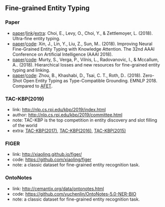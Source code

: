 ## **Fine-grained Entity Typing**


### Paper
  * [paper](https://aclweb.org/anthology/P18-1009)/[link](https://homes.cs.washington.edu/~eunsol/open_entity.html)/[extra](https://little1tow.github.io/2018/07/04/2018-07-04/): Choi, E., Levy, O., Choi, Y., & Zettlemoyer, L. (2018). Ultra-fine entity typing.
  * [paper](http://nlp.csai.tsinghua.edu.cn/~lyk/publications/aaai2018_entitytyping.pdf)/[code](https://github.com/thunlp/KNET): Xin, J., Lin, Y., Liu, Z., Sun, M.. (2018). Improving Neural Fine-Grained Entity Typing with Knowledge Attention. The 32nd AAAI Conference on Artificial Intelligence (AAAI 2018).
  * [paper](https://aclweb.org/anthology/P18-1010)/[code](https://github.com/MurtyShikhar/Hierarchical-Typing): Murty, S., Verga, P., Vilnis, L., Radovanovic, I., & Mccallum, A.. (2018). Hierarchical losses and new resources for fine-grained entity typing and linking. 
  * [paper](http://www.cis.upenn.edu/~danielkh/files/2018_zoe/2018_zero_zhot_typing.pdf)/[code](https://github.com/CogComp/zoe): Zhou, B., Khashabi, D., Tsai, C. T., Roth, D.. (2018). Zero-Shot Open Entity Typing as Type-Compatible Grounding. EMNLP 2018. Compared to [AFET](https://github.com/INK-USC/AFET).
  
### TAC-KBP(2019)
  * link: http://nlp.cs.rpi.edu/kbp/2019/index.html
  * author: http://nlp.cs.rpi.edu/kbp/2019/committee.html
  * note: TAC-KBP is the top competition in entity discovery and slot filling of the world
  * extra: [TAC-KBP(2017)](https://tac.nist.gov/2017/index.html), [TAC-KBP(2016)](http://nlp.cs.rpi.edu/kbp/2016/index.html), [TAC-KBP(2015)](http://nlp.cs.rpi.edu/kbp/2015/index.html)

### FIGER
  * link: http://xiaoling.github.io/figer/
  * code: https://github.com/xiaoling/figer
  * note: a classic dataset for fine-grained entity recognition task.
  
### OntoNotes
  * link: http://cemantix.org/data/ontonotes.html
  * code: https://github.com/yuchenlin/OntoNotes-5.0-NER-BIO
  * note: a classic dataset for fine-grained entity recognition task.




